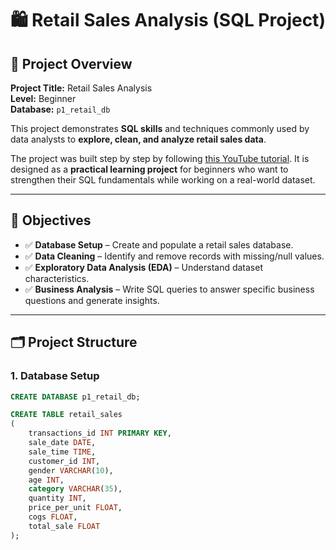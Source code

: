 # 🛍️ Retail Sales Analysis (SQL Project)

## 📌 Project Overview
**Project Title:** Retail Sales Analysis  
**Level:** Beginner  
**Database:** `p1_retail_db`  

This project demonstrates **SQL skills** and techniques commonly used by data analysts to **explore, clean, and analyze retail sales data**.  

The project was built step by step by following [this YouTube tutorial](https://www.youtube.com/watch?v=ChIQjGBI3AM&t=1558s). It is designed as a **practical learning project** for beginners who want to strengthen their SQL fundamentals while working on a real-world dataset.  

---

## 🎯 Objectives
- ✅ **Database Setup** – Create and populate a retail sales database.  
- ✅ **Data Cleaning** – Identify and remove records with missing/null values.  
- ✅ **Exploratory Data Analysis (EDA)** – Understand dataset characteristics.  
- ✅ **Business Analysis** – Write SQL queries to answer specific business questions and generate insights.  

---

## 🗂️ Project Structure

### 1. Database Setup
```sql
CREATE DATABASE p1_retail_db;

CREATE TABLE retail_sales
(
    transactions_id INT PRIMARY KEY,
    sale_date DATE,	
    sale_time TIME,
    customer_id INT,	
    gender VARCHAR(10),
    age INT,
    category VARCHAR(35),
    quantity INT,
    price_per_unit FLOAT,	
    cogs FLOAT,
    total_sale FLOAT
);
